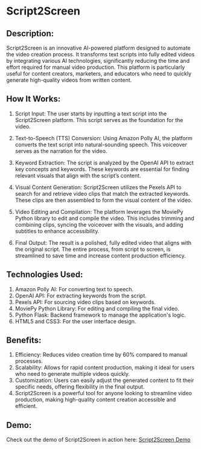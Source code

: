 # Script2Screen

## Description:

Script2Screen is an innovative AI-powered platform designed to automate the video creation process. It transforms text scripts into fully edited videos by integrating various AI technologies, significantly reducing the time and effort required for manual video production. This platform is particularly useful for content creators, marketers, and educators who need to quickly generate high-quality videos from written content.

## How It Works:

1. Script Input: The user starts by inputting a text script into the Script2Screen platform. This script serves as the foundation for the video.

2. Text-to-Speech (TTS) Conversion: Using Amazon Polly AI, the platform converts the text script into natural-sounding speech. This voiceover serves as the narration for the video.

3. Keyword Extraction: The script is analyzed by the OpenAI API to extract key concepts and keywords. These keywords are essential for finding relevant visuals that align with the script’s content.

4. Visual Content Generation: Script2Screen utilizes the Pexels API to search for and retrieve video clips that match the extracted keywords. These clips are then assembled to form the visual content of the video.

5. Video Editing and Compilation: The platform leverages the MoviePy Python library to edit and compile the video. This includes trimming and combining clips, syncing the voiceover with the visuals, and adding subtitles to enhance accessibility.

6. Final Output: The result is a polished, fully edited video that aligns with the original script. The entire process, from script to screen, is streamlined to save time and increase content production efficiency.

## Technologies Used:

1. Amazon Polly AI: For converting text to speech.
2. OpenAI API: For extracting keywords from the script.
3. Pexels API: For sourcing video clips based on keywords.
4. MoviePy Python Library: For editing and compiling the final video.
5. Python Flask: Backend framework to manage the application's logic.
6. HTML5 and CSS3: For the user interface design.

## Benefits:

1. Efficiency: Reduces video creation time by 60% compared to manual processes.
2. Scalability: Allows for rapid content production, making it ideal for users who need to generate multiple videos quickly.
3. Customization: Users can easily adjust the generated content to fit their specific needs, offering flexibility in the final output.
4. Script2Screen is a powerful tool for anyone looking to streamline video production, making high-quality content creation accessible and efficient.

## Demo:
Check out the demo of Script2Screen in action here: [Script2Screen Demo](https://drive.google.com/file/d/1TYSljAlBn-T1Wnve0ENMv7zSo_YReRAQ/view?usp=sharing)
